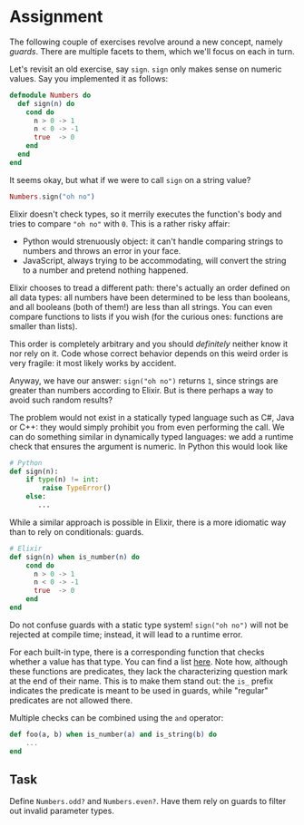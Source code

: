 # Assignment

The following couple of exercises revolve around a new concept, namely *guards*.
There are multiple facets to them, which we'll focus on each in turn.

Let's revisit an old exercise, say `sign`.
`sign` only makes sense on numeric values.
Say you implemented it as follows:

```elixir
defmodule Numbers do
  def sign(n) do
    cond do
      n > 0 -> 1
      n < 0 -> -1
      true  -> 0
    end
  end
end
```

It seems okay, but what if we were to call `sign` on a string value?

```elixir
Numbers.sign("oh no")
```

Elixir doesn't check types, so it merrily executes
the function's body and tries to compare `"oh no"` with `0`.
This is a rather risky affair:

* Python would strenuously object: it can't handle comparing strings to numbers and throws an error in your face.
* JavaScript, always trying to be accommodating, will convert the string to a number and pretend nothing happened.

Elixir chooses to tread a different path: there's actually an order defined
on all data types: all numbers have been determined to be less than booleans, and all booleans (both of them!)
are less than all strings. You can even compare functions to lists if you wish (for the curious ones: functions are smaller than lists).

This order is completely arbitrary and you should *definitely* neither know it nor rely on it.
Code whose correct behavior depends on this weird order is very fragile: it most
likely works by accident.

Anyway, we have our answer: `sign("oh no")` returns `1`, since strings are greater than numbers according to Elixir.
But is there perhaps a way to avoid such random results?

The problem would not exist in a statically typed language such as C#, Java or C++: they would
simply prohibit you from even performing the call. We can do something similar in dynamically typed languages:
we add a runtime check that ensures the argument is numeric. In Python this would look like

```python
# Python
def sign(n):
    if type(n) != int:
        raise TypeError()
    else:
       ...
```

While a similar approach is possible in Elixir, there is a more idiomatic way than to rely on conditionals: guards.

```elixir
# Elixir
def sign(n) when is_number(n) do
    cond do
      n > 0 -> 1
      n < 0 -> -1
      true  -> 0
    end
end
```

Do not confuse guards with a static type system! `sign("oh no")` will not be rejected at compile time;
instead, it will lead to a runtime error.

For each built-in type, there is a corresponding function that checks whether a value has that type.
You can find a list [here](https://hexdocs.pm/elixir/Kernel.html). Note how, although
these functions are predicates, they lack the characterizing question mark at the end of their name.
This is to make them stand out: the `is_` prefix indicates the predicate is meant to be used in guards,
while "regular" predicates are not allowed there.

Multiple checks can be combined using the `and` operator:

```elixir
def foo(a, b) when is_number(a) and is_string(b) do
    ...
end
```

## Task

Define `Numbers.odd?` and `Numbers.even?`. Have them rely on guards to filter out invalid parameter types.
